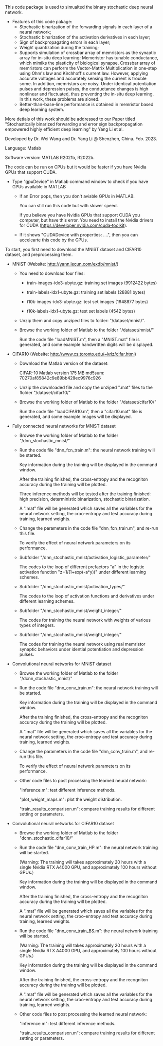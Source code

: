 This code package is used to simualted the binary stochastic deep neural network.

- Features of this code pakage:
    - Stochastic binarization of the forwarding signals in each layer of a neural network;
    - Stochastic binarization of the activation derivatives in each layer;
    - Sign of backpropagating errors in each layer;
    - Weight quantization during the training;
    - Supports simulation of crossbar array of memristors as the synaptic array for in-situ deep learning:
        Memeristor has tunable conductance, which mimiks the plasticity of biological synapse.
        Crossbar array of memristors can perform the Vector-Matrix Multiplication in one-step using Ohm's law and Kirchhoff's current law. 
        However, applying accurate voltages and accurately sensing the current is trouble some. 
        In addition, memristors are noisy. Under identical potentiation pulses and depression pulses, the conductance changes is high nonlinear and fluctuated, thus preventing the in-situ deep learning. 
        In this work, these problems are sloved.
    - Better-than-base-line performance is obtained in memristor based deep learning system. 

More detials of this work should be addressed to our Paper titled "Stochastically binarized forwarding and error sign backpropagation empowered highly efficient deep learning" by Yang Li et al.

Developed by Dr. Wei Wang and Dr. Yang Li @ Shenzhen, China. Feb. 2023.

Language: Matlab

Software version: MATLAB R2021b, R2022b.

The code can be run on CPUs but it would be faster if you have Nvidia GPUs that support CUDA.

- Type "gpuDevice" in Matlab command window to check if you have GPUs available in MATLAB

    - If an Error pops, then you don't aviable GPUs in MATLAB.
      
        You can still run this code but with slower speed.
      
        If you believe you have Nvidia GPUs that support CUDA you computer, but have this error. You need to install the Nvidia drivers for CUDA (https://developer.nvidia.com/cuda-toolkit). 
        
    - If it shows "CUDADevice with properties: ....", then you can accelearte this code by the GPUs.


To start, you first need to download the MNIST dataset and CIFAR10 dataset, and preprocessing them.

- MNIST (Website: http://yann.lecun.com/exdb/mnist/)

    - You need to download four files: 
    
        - train-images-idx3-ubyte.gz:  training set images (9912422 bytes)
      
        - train-labels-idx1-ubyte.gz:  training set labels (28881 bytes)
      
        - t10k-images-idx3-ubyte.gz:   test set images (1648877 bytes)
      
        - t10k-labels-idx1-ubyte.gz:   test set labels (4542 bytes)
    
    - Unzip them and copy unziped files to folder: "/dataset/mnist/".
    
    - Browse the working folder of Matlab to the folder "/dataset/mnist/"

        Run the code file "loadMNIST.m", then a "MNIST.mat" file is generated, and some example handwritten digits will be displayed. 

- CIFAR10 (Website: http://www.cs.toronto.edu/~kriz/cifar.html)
    - Download the Matlab version of the dataset:
      
        CIFAR-10 Matlab version	175 MB	md5sum: 70270af85842c9e89bb428ec9976c926

    - Unzip the downloaded file and copy the unziped ".mat" files to the flolder "/dataset/cifar10/"
    
    - Browse the working folder of Matlab to the folder "/dataset/cifar10/"
      
        Run the code file "loadCIFAR10.m", then a "cifar10.mat" file is generated, and some example images will be displayed. 

- Fully connected neural networks for MNIST dataset

    - Browse the working folder of Matlab to the folder "/dnn_stochastic_mnist/"

    - Run the code file "dnn_fcn_train.m": the neural network training will be started.
      
        Key information during the training will be displayed in the command window.
      
        After the training finished, the cross-entropy and the recogniton accuracy during the training will be plotted.
      
        Three inference methods will be tested after the training finished: high precision, deterministic binarization, stochastic binarization.
      
        A ".mat" file will be generated which saves all the variables for the neural network setting, the croo-entropy and test accuracy during training, learned weights. 
    
    - Change the parameters in the code file "dnn_fcn_train.m", and re-run this file.
      
        To verify the effect of neural network parameters on its performance.
    
    - Subfolder "/dnn_stochastic_mnist/activation_logistic_parameter/"
      
        The codes to the loop of different prefactors "a" in the logistic activation function "z=1/(1+exp(-a*y))" under different learning schemes.
    
    - Subfolder "/dnn_stochastic_mnist/activation_types/"
      
        The codes to the loop of activation functions and derivatives under different learning schemes.

    - Subfolder "/dnn_stochastic_mnist/weight_integer/"
      
        The codes for training the neural network with weights of various types of integers.

    - Subfolder "/dnn_stochastic_mnist/weight_integer/"
      
        The codes for training the neural network using real memristor synaptic behaviors under idential potentiation and depression pulses. 

- Convolutional neural networks for MNIST dataset
  
    - Browse the working folder of Matlab to the folder "/dcnn_stochastic_mnist/"

    - Run the code file "dnn_conv_train.m": the neural network training will be started.
      
        Key information during the training will be displayed in the command window.
      
        After the training finished, the cross-entropy and the recogniton accuracy during the training will be plotted.
      
        A ".mat" file will be generated which saves all the variables for the neural network setting, the croo-entropy and test accuracy during training, learned weights. 
    
    - Change the parameters in the code file "dnn_conv_train.m", and re-run this file.
      
        To verify the effect of neural network parameters on its performance.

    - Other code files to post processing the learned neural network:
      
        "inference.m": test different inference methods.
      
        "plot_weight_maps.m": plot the weight distribution.
      
        "train_results_comparison.m": compare training results for different setting or parameters.

- Convolutional neural networks for CIFAR10 dataset
  
    - Browse the working folder of Matlab to the folder "dcnn_stochastic_cifar10/"

    - Run the code file "dnn_conv_train_HP.m": the neural network training will be started.
      
        (Warning: The training will takes approximately 20 hours with a single Nvidia RTX A4000 GPU, and approximately 100 hours without GPUs.)
      
        Key information during the training will be displayed in the command window.
      
        After the training finished, the cross-entropy and the recogniton accuracy during the training will be plotted.
      
        A ".mat" file will be generated which saves all the variables for the neural network setting, the croo-entropy and test accuracy during training, learned weights. 
    
    - Run the code file "dnn_conv_train_BS.m": the neural network training will be started.
      
        (Warning: The training will takes approximately 20 hours with a single Nvidia RTX A4000 GPU, and approximately 100 hours without GPUs.)
      
        Key information during the training will be displayed in the command window.
      
        After the training finished, the cross-entropy and the recogniton accuracy during the training will be plotted.
      
        A ".mat" file will be generated which saves all the variables for the neural network setting, the croo-entropy and test accuracy during training, learned weights. 
    
    - Other code files to post processing the learned neural network:
      
        "inference.m": test different inference methods.
      
        "train_results_comparison.m": compare training results for different setting or parameters.
